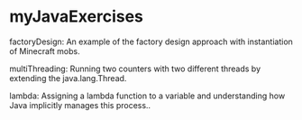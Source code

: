 # myJavaExercises

factoryDesign:  An example of the factory design approach with instantiation of Minecraft mobs.

multiThreading: Running two counters with two different threads by extending the java.lang.Thread.

lambda: Assigning a lambda function to a variable and understanding how Java implicitly manages this process..

